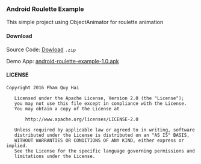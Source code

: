 ### Android Roulette Example

This simple project using ObjectAnimator for roulette animation

#### Download

Source Code: [Dowload](https://github.com/KaKaVip/android-roulette-example/archive/1.0.zip) `.zip`

Demo App: [android-roulette-example-1.0.apk](https://github.com/KaKaVip/android-roulette-example/releases/download/1.0/android-roulette-example-1.0.apk)







#### LICENSE
```
Copyright 2016 Pham Quy Hai

   Licensed under the Apache License, Version 2.0 (the "License");
   you may not use this file except in compliance with the License.
   You may obtain a copy of the License at

       http://www.apache.org/licenses/LICENSE-2.0

   Unless required by applicable law or agreed to in writing, software
   distributed under the License is distributed on an "AS IS" BASIS,
   WITHOUT WARRANTIES OR CONDITIONS OF ANY KIND, either express or implied.
   See the License for the specific language governing permissions and
   limitations under the License.
```
